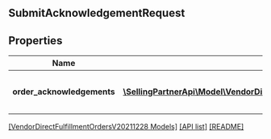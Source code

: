 ## SubmitAcknowledgementRequest

## Properties

Name | Type | Description | Notes
------------ | ------------- | ------------- | -------------
**order_acknowledgements** | [**\SellingPartnerApi\Model\VendorDirectFulfillmentOrdersV20211228\OrderAcknowledgementItem[]**](OrderAcknowledgementItem.md) | A list of one or more purchase orders. | [optional]

[[VendorDirectFulfillmentOrdersV20211228 Models]](../) [[API list]](../../Api) [[README]](../../../README.md)
